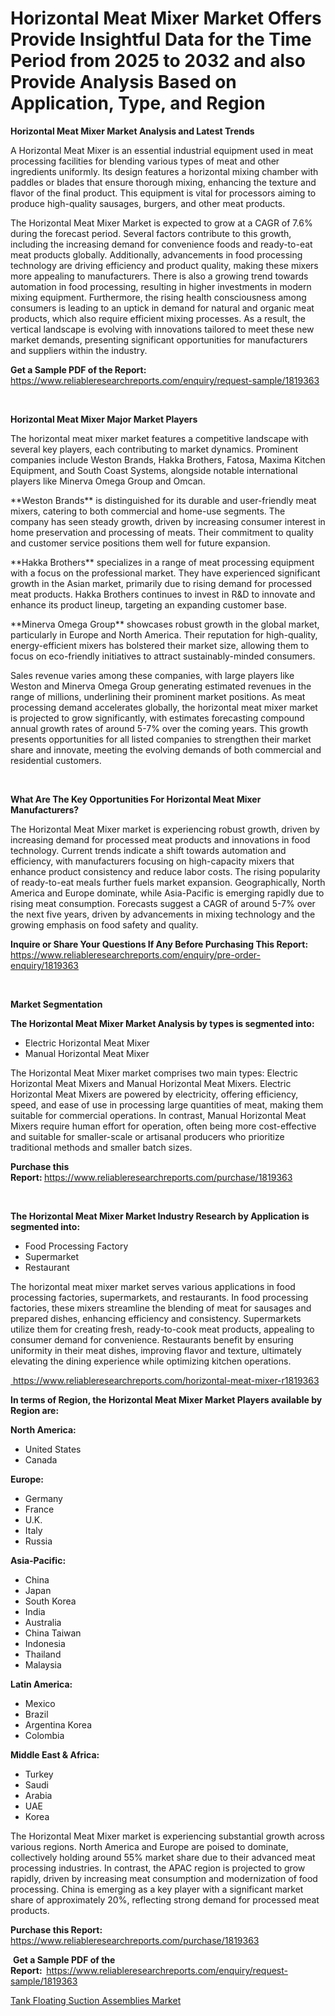 <p><h1>Horizontal Meat Mixer Market Offers Provide Insightful Data for the Time Period from 2025 to 2032 and also Provide Analysis Based on Application, Type, and Region</h1></p><p><strong>Horizontal Meat Mixer Market Analysis and Latest Trends</strong></p>
<p><p>A Horizontal Meat Mixer is an essential industrial equipment used in meat processing facilities for blending various types of meat and other ingredients uniformly. Its design features a horizontal mixing chamber with paddles or blades that ensure thorough mixing, enhancing the texture and flavor of the final product. This equipment is vital for processors aiming to produce high-quality sausages, burgers, and other meat products.</p><p>The Horizontal Meat Mixer Market is expected to grow at a CAGR of 7.6% during the forecast period. Several factors contribute to this growth, including the increasing demand for convenience foods and ready-to-eat meat products globally. Additionally, advancements in food processing technology are driving efficiency and product quality, making these mixers more appealing to manufacturers. There is also a growing trend towards automation in food processing, resulting in higher investments in modern mixing equipment. Furthermore, the rising health consciousness among consumers is leading to an uptick in demand for natural and organic meat products, which also require efficient mixing processes. As a result, the vertical landscape is evolving with innovations tailored to meet these new market demands, presenting significant opportunities for manufacturers and suppliers within the industry.</p></p>
<p><strong>Get a Sample PDF of the Report:&nbsp;</strong> <a href="https://www.reliableresearchreports.com/enquiry/request-sample/1819363?utm_campaign=2251&utm_medium=2&utm_source=Github&utm_content=ia&utm_term=12042025&utm_id=horizontal-meat-mixer">https://www.reliableresearchreports.com/enquiry/request-sample/1819363</a></p>
<p>&nbsp;</p>
<p><strong>Horizontal Meat Mixer Major Market Players</strong></p>
<p><p>The horizontal meat mixer market features a competitive landscape with several key players, each contributing to market dynamics. Prominent companies include Weston Brands, Hakka Brothers, Fatosa, Maxima Kitchen Equipment, and South Coast Systems, alongside notable international players like Minerva Omega Group and Omcan.</p><p>**Weston Brands** is distinguished for its durable and user-friendly meat mixers, catering to both commercial and home-use segments. The company has seen steady growth, driven by increasing consumer interest in home preservation and processing of meats. Their commitment to quality and customer service positions them well for future expansion.</p><p>**Hakka Brothers** specializes in a range of meat processing equipment with a focus on the professional market. They have experienced significant growth in the Asian market, primarily due to rising demand for processed meat products. Hakka Brothers continues to invest in R&D to innovate and enhance its product lineup, targeting an expanding customer base.</p><p>**Minerva Omega Group** showcases robust growth in the global market, particularly in Europe and North America. Their reputation for high-quality, energy-efficient mixers has bolstered their market size, allowing them to focus on eco-friendly initiatives to attract sustainably-minded consumers.</p><p>Sales revenue varies among these companies, with large players like Weston and Minerva Omega Group generating estimated revenues in the range of millions, underlining their prominent market positions. As meat processing demand accelerates globally, the horizontal meat mixer market is projected to grow significantly, with estimates forecasting compound annual growth rates of around 5-7% over the coming years. This growth presents opportunities for all listed companies to strengthen their market share and innovate, meeting the evolving demands of both commercial and residential customers.</p></p>
<p>&nbsp;</p>
<p><strong>What Are The Key Opportunities For Horizontal Meat Mixer Manufacturers?</strong></p>
<p><p>The Horizontal Meat Mixer market is experiencing robust growth, driven by increasing demand for processed meat products and innovations in food technology. Current trends indicate a shift towards automation and efficiency, with manufacturers focusing on high-capacity mixers that enhance product consistency and reduce labor costs. The rising popularity of ready-to-eat meals further fuels market expansion. Geographically, North America and Europe dominate, while Asia-Pacific is emerging rapidly due to rising meat consumption. Forecasts suggest a CAGR of around 5-7% over the next five years, driven by advancements in mixing technology and the growing emphasis on food safety and quality.</p></p>
<p><strong>Inquire or Share Your Questions If Any Before Purchasing This Report:</strong> <a href="https://www.reliableresearchreports.com/enquiry/pre-order-enquiry/1819363?utm_campaign=2251&utm_medium=2&utm_source=Github&utm_content=ia&utm_term=12042025&utm_id=horizontal-meat-mixer">https://www.reliableresearchreports.com/enquiry/pre-order-enquiry/1819363</a></p>
<p>&nbsp;</p>
<p><strong>Market Segmentation</strong></p>
<p><strong>The Horizontal Meat Mixer Market Analysis by types is segmented into:</strong></p>
<p><ul><li>Electric Horizontal Meat Mixer</li><li>Manual Horizontal Meat Mixer</li></ul></p>
<p><p>The Horizontal Meat Mixer market comprises two main types: Electric Horizontal Meat Mixers and Manual Horizontal Meat Mixers. Electric Horizontal Meat Mixers are powered by electricity, offering efficiency, speed, and ease of use in processing large quantities of meat, making them suitable for commercial operations. In contrast, Manual Horizontal Meat Mixers require human effort for operation, often being more cost-effective and suitable for smaller-scale or artisanal producers who prioritize traditional methods and smaller batch sizes.</p></p>
<p><strong>Purchase this Report:&nbsp;</strong><a href="https://www.reliableresearchreports.com/purchase/1819363?utm_campaign=2251&utm_medium=2&utm_source=Github&utm_content=ia&utm_term=12042025&utm_id=horizontal-meat-mixer">https://www.reliableresearchreports.com/purchase/1819363</a></p>
<p>&nbsp;</p>
<p><strong>The Horizontal Meat Mixer Market Industry Research by Application is segmented into:</strong></p>
<p><ul><li>Food Processing Factory</li><li>Supermarket</li><li>Restaurant</li></ul></p>
<p><p>The horizontal meat mixer market serves various applications in food processing factories, supermarkets, and restaurants. In food processing factories, these mixers streamline the blending of meat for sausages and prepared dishes, enhancing efficiency and consistency. Supermarkets utilize them for creating fresh, ready-to-cook meat products, appealing to consumer demand for convenience. Restaurants benefit by ensuring uniformity in their meat dishes, improving flavor and texture, ultimately elevating the dining experience while optimizing kitchen operations.</p></p>
<p><a href="https://www.reliableresearchreports.com/horizontal-meat-mixer-r1819363?utm_campaign=2251&utm_medium=2&utm_source=Github&utm_content=ia&utm_term=12042025&utm_id=horizontal-meat-mixer">&nbsp;https://www.reliableresearchreports.com/horizontal-meat-mixer-r1819363</a></p>
<p><strong>In terms of Region, the Horizontal Meat Mixer Market Players available by Region are:</strong></p>
<p>
    <p> <strong> North America: </strong>
        <ul>
            <li>United States</li>
            <li>Canada</li>
        </ul>
        </p> 
    <p> <strong> Europe: </strong>
        <ul>
            <li>Germany</li>
            <li>France</li>
            <li>U.K.</li>
            <li>Italy</li>
            <li>Russia</li>
        </ul>
        </p> 
    <p> <strong> Asia-Pacific: </strong>
        <ul>
            <li>China</li>
            <li>Japan</li>
            <li>South Korea</li>
            <li>India</li>
            <li>Australia</li>
            <li>China Taiwan</li>
            <li>Indonesia</li>
            <li>Thailand</li>
            <li>Malaysia</li>
        </ul>
        </p> 
    <p> <strong> Latin America: </strong>
        <ul>
            <li>Mexico</li>
            <li>Brazil</li>
            <li>Argentina Korea</li>
            <li>Colombia</li>
        </ul>
        </p> 
    <p> <strong> Middle East & Africa: </strong>
        <ul>
            <li>Turkey</li>
            <li>Saudi</li>
            <li>Arabia</li>
            <li>UAE</li>
            <li>Korea</li>
        </ul>
    </p>
    </p>
<p><p>The Horizontal Meat Mixer market is experiencing substantial growth across various regions. North America and Europe are poised to dominate, collectively holding around 55% market share due to their advanced meat processing industries. In contrast, the APAC region is projected to grow rapidly, driven by increasing meat consumption and modernization of food processing. China is emerging as a key player with a significant market share of approximately 20%, reflecting strong demand for processed meat products.</p></p>
<p><strong>Purchase this Report: </strong><a href="https://www.reliableresearchreports.com/purchase/1819363?utm_campaign=2251&utm_medium=2&utm_source=Github&utm_content=ia&utm_term=12042025&utm_id=horizontal-meat-mixer">https://www.reliableresearchreports.com/purchase/1819363</a></p>
<p>&nbsp;<strong>Get a Sample PDF of the Report:&nbsp;&nbsp;</strong><a href="https://www.reliableresearchreports.com/enquiry/request-sample/1819363?utm_campaign=2251&utm_medium=2&utm_source=Github&utm_content=ia&utm_term=12042025&utm_id=horizontal-meat-mixer">https://www.reliableresearchreports.com/enquiry/request-sample/1819363</a></p>
<p><strong></strong></p>
<p><p><a href="https://github.com/lindaopodray/Market-Research-Report-List-1/blob/main/tank-floating-suction-assemblies-market.md?utm_campaign=2251&utm_medium=2&utm_source=Github&utm_content=ia&utm_term=12042025&utm_id=horizontal-meat-mixer">Tank Floating Suction Assemblies Market</a></p></p>
